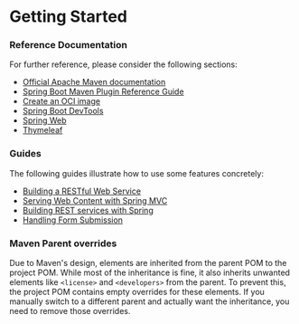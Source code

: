 # Getting Started

### Reference Documentation
For further reference, please consider the following sections:

* [Official Apache Maven documentation](https://maven.apache.org/guides/index.html)
* [Spring Boot Maven Plugin Reference Guide](https://docs.spring.io/spring-boot/docs/3.3.1.RELEASE/maven-plugin/reference/html/)
* [Create an OCI image](https://docs.spring.io/spring-boot/docs/3.3.1.RELEASE/maven-plugin/reference/html/#build-image)
* [Spring Boot DevTools](https://docs.spring.io/spring-boot/docs/3.3.1.RELEASE/reference/htmlsingle/index.html#using.devtools)
* [Spring Web](https://docs.spring.io/spring-boot/docs/3.3.1.RELEASE/reference/htmlsingle/index.html#web)
* [Thymeleaf](https://docs.spring.io/spring-boot/docs/3.3.1.RELEASE/reference/htmlsingle/index.html#web.servlet.spring-mvc.template-engines)

### Guides
The following guides illustrate how to use some features concretely:

* [Building a RESTful Web Service](https://spring.io/guides/gs/rest-service/)
* [Serving Web Content with Spring MVC](https://spring.io/guides/gs/serving-web-content/)
* [Building REST services with Spring](https://spring.io/guides/tutorials/rest/)
* [Handling Form Submission](https://spring.io/guides/gs/handling-form-submission/)

### Maven Parent overrides

Due to Maven's design, elements are inherited from the parent POM to the project POM.
While most of the inheritance is fine, it also inherits unwanted elements like `<license>` and `<developers>` from the parent.
To prevent this, the project POM contains empty overrides for these elements.
If you manually switch to a different parent and actually want the inheritance, you need to remove those overrides.

